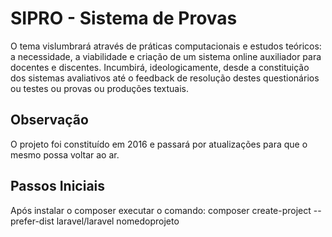 # SIPRO - Sistema de Provas
O tema vislumbrará através de práticas computacionais e estudos teóricos: a necessidade, a viabilidade e criação de um sistema online auxiliador para docentes e discentes. Incumbirá, ideologicamente, desde a constituição dos sistemas avaliativos até o feedback de resolução destes questionários ou testes ou provas ou produções textuais.

## Observação
O projeto foi constituído em 2016 e passará por atualizações para que o mesmo possa voltar ao ar.

## Passos Iniciais
Após instalar o composer executar o comando: composer create-project --prefer-dist laravel/laravel nomedoprojeto

